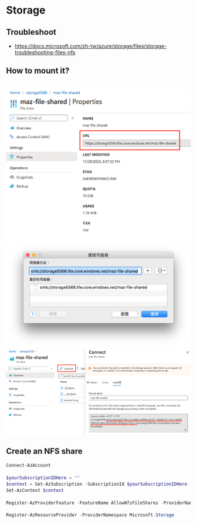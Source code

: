 # Storage
## Troubleshoot
- https://docs.microsoft.com/zh-tw/azure/storage/files/storage-troubleshooting-files-nfs

## How to mount it?
<br><img src="https://raw.githubusercontent.com/ShaqtinAFool/gitbook/master/img/cloud/azure/storage-file-shared-url.png">
<br><img src="https://raw.githubusercontent.com/ShaqtinAFool/gitbook/master/img/cloud/azure/storage-mount-on-macos.png">
<br><img src="https://raw.githubusercontent.com/ShaqtinAFool/gitbook/master/img/cloud/azure/storage-login-info.png">

## Create an NFS share
```powershell
Connect-AzAccount

$yourSubscriptionIDHere = ""
$context = Get-AzSubscription -SubscriptionId $yourSubscriptionIDHere
Set-AzContext $context

Register-AzProviderFeature -FeatureName AllowNfsFileShares -ProviderNamespace Microsoft.Storage

Register-AzResourceProvider -ProviderNamespace Microsoft.Storage
```